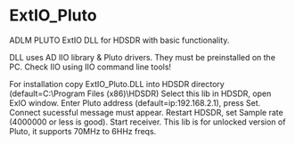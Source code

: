 ExtIO_Pluto
======================================================================
ADLM PLUTO ExtIO DLL for HDSDR with basic functionality.

DLL uses AD IIO library & Pluto drivers. They must be preinstalled on the PC. Check IIO using IIO command line tools! 

For installation copy ExtIO_Pluto.DLL into HDSDR directory (default=C:\Program Files (x86)\HDSDR)
Select this lib in HDSDR, open ExIO window. Enter Pluto address (default=ip:192.168.2.1), press Set. Connect sucessful message must appear.
Restart HDSDR, set Sample rate (4000000 or less is good). Start receiver.
This lib is for unlocked version of Pluto, it supports 70MHz to 6HHz freqs. 
